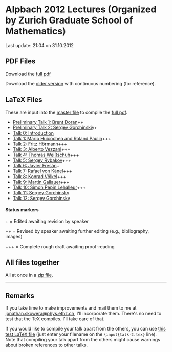 # Alpbach 2012 Lectures (Organized by Zurich Graduate School of Mathematics)

Last update: 21:04 on 31.10.2012

## PDF Files

Download the [full pdf](alpbach-2012.pdf)

Download the [older version](alpbach-2012-old.pdf) with continuous numbering (for reference).

## LaTeX Files

These are input into the [master file](alpbach-2012.tex) to compile the [full pdf](alpbach-2012.pdf).

* [Preliminary Talk 1: Brent Doran](prelim-1.tex)++
* [Preliminary Talk 2: Sergey Gorchinskiy](prelim-2.tex)+
* [Talk 0: Introduction](talk-0.tex)
* [Talk 1: Mario Huicochea and Roland Paulin](talk-1.tex)+++ 
* [Talk 2: Fritz Hörmann](talk-2.tex)+++
* [Talk 3: Alberto Vezzani](talk-3.tex)+++
* [Talk 4: Thomas Weißschuh](talk-4.tex)+++
* [Talk 5: Sergey Rybakov](talk-5.tex)+++
* [Talk 6: Javier Fresán](talk-6.tex)+
* [Talk 7: Rafael von Känel](talk-7.tex)+++
* [Talk 8: Konrad Völkel](talk-8.tex)+++
* [Talk 9: Martin Gallauer](talk-9.tex)+++
* [Talk 10: Simon Pepin Lehalleur](talk-10.tex)+++
* [Talk 11: Sergey Gorchinsky](talk-11.tex)
* [Talk 12: Sergey Gorchinsky](talk-12.tex)

#### Status markers

\+ = Edited awaiting revision by speaker

++ = Revised by speaker awaiting further editing (e.g., bibliography, 
images)

+++ = Complete rough draft awaiting proof-reading

## All files together

All at once in a [zip file](all.zip).

---

## Remarks

If you take time to make improvements and mail them to me at [jonathan.skowera@phys.ethz.ch](mailto:jonathan.skowera@phys.ethz.ch), I'll incorporate them. There's no need to test that the TeX compiles. I'll take care of that.

If you would like to compile your talk apart from the others, you can use [this test LaTeX file](test.tex) (just enter your filename on the `\input{talk-2.tex}` line). Note that compiling your talk apart from the others might cause warnings about broken references to other talks.

